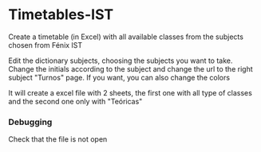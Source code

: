 # Timetables-IST

Create a timetable (in Excel) with all available classes from the subjects chosen from Fénix IST

Edit the dictionary subjects, choosing the subjects you want to take. Change the initials according to the subject and change the url to the right subject "Turnos" page.
If you want, you can also change the colors

It will create a excel file with 2 sheets, the first one with all type of classes and the second one only with "Teóricas"

### Debugging

Check that the file is not open
